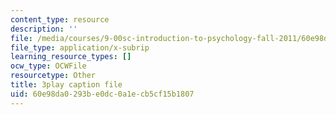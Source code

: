 ```yaml
---
content_type: resource
description: ''
file: /media/courses/9-00sc-introduction-to-psychology-fall-2011/60e98da0293be0dc0a1ecb5cf15b1807_2fbrl6WoIyo.srt
file_type: application/x-subrip
learning_resource_types: []
ocw_type: OCWFile
resourcetype: Other
title: 3play caption file
uid: 60e98da0-293b-e0dc-0a1e-cb5cf15b1807
---
```

